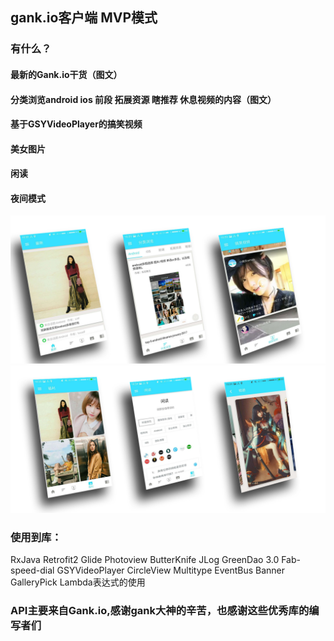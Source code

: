 ## **gank.io客户端   MVP模式**

### **有什么？**<br>
#### 最新的Gank.io干货（图文）
#### 分类浏览android ios 前段  拓展资源 瞎推荐 休息视频的内容（图文）
#### 基于GSYVideoPlayer的搞笑视频
#### 美女图片
#### 闲读
#### 夜间模式

![image](https://github.com/DingMouRen/EasyMvp/raw/master/screenshot/mvp1.png) <br>
![image](https://github.com/DingMouRen/EasyMvp/raw/master/screenshot/mvp2.png) 


### **使用到库：**<br>
RxJava
Retrofit2
Glide
Photoview
ButterKnife
JLog
GreenDao 3.0
Fab-speed-dial
GSYVideoPlayer
CircleView
Multitype
EventBus
Banner
GalleryPick
Lambda表达式的使用

### API主要来自Gank.io,感谢gank大神的辛苦，也感谢这些优秀库的编写者们
